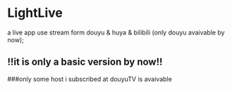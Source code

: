 # LightLive
a live app use stream form douyu &amp; huya &amp; bilibili (only douyu avaivable by now);

## !!it is only a basic version by now!!

###only some host i subscribed at douyuTV is avaivable 
